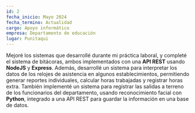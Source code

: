 ```yaml
---
id: 2
fecha_inicio: Mayo 2024
fecha_termino: Actualidad
cargo: Apoyo informático
empresa: Departamento de educación
lugar: Punitaqui
---
```


Mejoré los sistemas que desarrollé durante mi práctica laboral, y completé el sistema de bitácoras, ambos implementados con una **API REST** usando **NodeJS** y **Express**. Además, desarrollé un sistema para interpretar los datos de los relojes de asistencia en algunos establecimientos, permitiendo generar reportes individuales, calcular horas trabajadas y registrar horas extra. También implementé un sistema para registrar las salidas a terreno de los funcionarios del departamento, usando reconocimiento facial con **Python**, integrado a una API REST para guardar la información en una base de datos.
